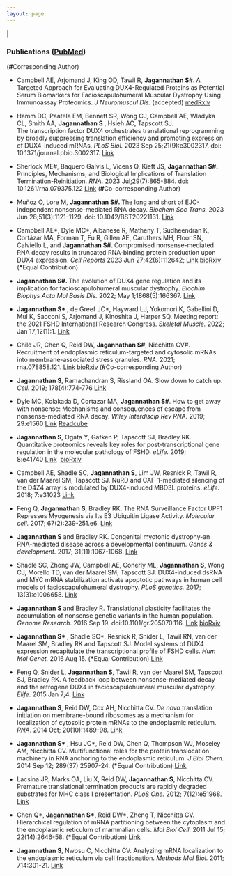 ```yaml
---
layout: page
---
```


|

### Publications (<strong><a href="http://www.ncbi.nlm.nih.gov/sites/myncbi/sujatha.jagannathan.1/bibliography/46492045/public/?sort=date&direction=ascending" target="_blank" rel="noopener">PubMed</a></strong>)

(<strong>#</strong>Corresponding Author) 

* Campbell AE, Arjomand J, King OD, Tawil R, <strong>Jagannathan S#.  </strong> A Targeted Approach for Evaluating DUX4-Regulated Proteins as Potential Serum Biomarkers for Facioscapulohumeral Muscular Dystrophy Using Immunoassay Proteomics. <em>J Neuromuscul Dis. </em> (accepted) <a href="https://www.medrxiv.org/content/10.1101/2022.07.25.22276982v2" target="_blank" rel="noopener">medRxiv</a>

* Hamm DC, Paatela EM, Bennett SR, Wong CJ, Campbell AE, Wladyka CL, Smith AA, <strong>Jagannathan S </strong>, Hsieh AC, Tapscott SJ.  
The transcription factor DUX4 orchestrates translational reprogramming by broadly suppressing translation efficiency and promoting expression of DUX4-induced mRNAs. <em>PLoS Biol. </em> 2023 Sep 25;21(9):e3002317. doi: 10.1371/journal.pbio.3002317. <a href="https://journals.plos.org/plosbiology/article?id=10.1371/journal.pbio.3002317">Link</a>

* Sherlock ME#, Baquero Galvis L, Vicens Q, Kieft JS, <strong>Jagannathan S#. </strong> Principles, Mechanisms, and Biological Implications of Translation Termination-Reinitiation. <em>RNA. </em> 2023 Jul;29(7):865-884. doi: 10.1261/rna.079375.122 <a href="https://rnajournal.cshlp.org/content/early/2023/04/06/rna.079375.122.long">Link</a> (<strong>#</strong>Co-corresponding Author)  

* Muñoz O, Lore M, <strong>Jagannathan S#. </strong> The long and short of EJC-independent nonsense-mediated RNA decay. <em>Biochem Soc Trans. </em> 2023 Jun 28;51(3):1121-1129. doi: 10.1042/BST20221131. <a href="https://portlandpress.com/biochemsoctrans/article-abstract/doi/10.1042/BST20221131/233031/The-long-and-short-of-EJC-independent-nonsense?redirectedFrom=fulltext">Link</a>

* Campbell AE*, Dyle MC*, Albanese R, Matheny T, Sudheendran K, Cortázar MA, Forman T, Fu R, Gillen AE, Caruthers MH, Floor SN, Calviello L, and <strong>Jagannathan S#. </strong> Compromised nonsense-mediated RNA decay results in truncated RNA-binding protein production upon DUX4 expression. <em>Cell Reports </em> 2023 Jun 27;42(6):112642; <a href="https://www.cell.com/cell-reports/fulltext/S2211-1247(23)00653-8">Link</a> <a href="https://www.biorxiv.org/content/10.1101/2021.06.28.450189v4" target="_blank" rel="noopener">bioRxiv</a> (<strong>*</strong>Equal Contribution)  

* <strong>Jagannathan S#. </strong> The evolution of DUX4 gene regulation and its implication for facioscapulohumeral muscular dystrophy. <em>Biochim Biophys Acta Mol Basis Dis. </em> 2022; May 1;1868(5):166367. <a href="https://www.sciencedirect.com/science/article/pii/S0925443922000308?via%3Dihub">Link</a> 

* <strong>Jagannathan S* </strong>, de Greef JC*, Hayward LJ, Yokomori K, Gabellini D, Mul K, Sacconi S, Arjomand J, Kinoshita J, Harper SQ. Meeting report: the 2021 FSHD International Research Congress. <em>Skeletal Muscle. </em> 2022; Jan 17;12(1):1. <a href="https://skeletalmusclejournal.biomedcentral.com/articles/10.1186/s13395-022-00287-8">Link</a> 

* Child JR, Chen Q, Reid DW, <strong>Jagannathan S#</strong>, Nicchitta CV#. Recruitment of endoplasmic reticulum-targeted and cytosolic mRNAs into membrane-associated stress granules. <em>RNA. </em> 2021; rna.078858.121. <a href="https://rnajournal.cshlp.org/content/early/2021/07/08/rna.078858.121.abstract">Link</a> <a href="https://www.biorxiv.org/content/10.1101/2021.05.12.443899v1" target="_blank" rel="noopener">bioRxiv</a> (<strong>#</strong>Co-corresponding Author)  

* <strong>Jagannathan S</strong>, Ramachandran S, Rissland OA. Slow down to catch up. <em>Cell. </em> 2019; 178(4):774-776 <a href="https://www.sciencedirect.com/science/article/pii/S0092867419307925?dgcid=author">Link</a> 

* Dyle MC, Kolakada D, Cortazar MA, <strong>Jagannathan S#</strong>. How to get away with nonsense: Mechanisms and consequences of escape from nonsense-mediated RNA decay. <em>Wiley Interdiscip Rev RNA. </em> 2019; 29:e1560 <a href="https://onlinelibrary.wiley.com/doi/pdf/10.1002/wrna.1560">Link</a>
<a href="https://rdcu.be/bMpJl" target="_blank" rel="noopener">Readcube</a> 

* <strong>Jagannathan S</strong>, Ogata Y, Gafken P, Tapscott SJ, Bradley RK. Quantitative proteomics reveals key roles for post-transcriptional gene regulation in the molecular pathology of FSHD. <em>eLife. </em> 2019; 8:e41740 <a href="https://elifesciences.org/articles/41740">Link</a><em> 
</em><a href="https://www.biorxiv.org/content/early/2018/11/23/417790" target="_blank" rel="noopener">bioRxiv</a>

* Campbell AE, Shadle SC, <strong>Jagannathan S</strong>, Lim JW, Resnick R, Tawil R, van der Maarel SM, Tapscott SJ. NuRD and CAF-1-mediated silencing of the D4Z4 array is modulated by DUX4-induced MBD3L proteins. <em>eLife. </em> 2018; 7:e31023 <a href="https://doi.org/10.7554/eLife.31023" target="_blank" rel="noopener">Link</a>

* Feng Q, <strong>Jagannathan S</strong>, Bradley RK. The RNA Surveillance Factor UPF1 Represses Myogenesis via Its E3 Ubiquitin Ligase Activity. <em>Molecular cell. </em> 2017; 67(2):239-251.e6. <a href="https://linkinghub.elsevier.com/retrieve/pii/S1097-2765(17)30398-2" target="_blank" rel="noopener">Link</a>

* <strong>Jagannathan S</strong> and Bradley RK. Congenital myotonic dystrophy-an RNA-mediated disease across a developmental continuum. <em>Genes & development.</em> 2017; 31(11):1067-1068. <a href="http://genesdev.cshlp.org/content/31/11/1067.long" target="_blank" rel="noopener">Link</a>

* Shadle SC, Zhong JW, Campbell AE, Conerly ML, <strong>Jagannathan S</strong>, Wong CJ, Morello TD, van der Maarel SM, Tapscott SJ. DUX4-induced dsRNA and MYC mRNA stabilization activate apoptotic pathways in human cell models of facioscapulohumeral dystrophy. <em>PLoS genetics.</em> 2017; 13(3):e1006658. <a href="http://journals.plos.org/plosgenetics/article?id=10.1371/journal.pgen.1006658" target="_blank" rel="noopener">Link</a>

* <strong>Jagannathan S</strong> and Bradley R. Translational plasticity facilitates the accumulation of nonsense genetic variants in the human population. <em>Genome Research</em>. <span class="slug-ahead-of-print-date">2016 Sep 19.</span> doi:<span class="slug-doi" title="10.1101/gr.205070.116">10.1101/gr.205070.116</span><em>.</em> <a href="http://genome.cshlp.org/content/early/2016/09/19/gr.205070.116.abstract">Link</a><em> </em><a href="http://biorxiv.org/content/early/2016/02/04/038687" target="_blank" rel="noopener">bioRxiv</a>

* <strong>Jagannathan S* </strong>, Shadle SC*, Resnick R, Snider L, Tawil RN, van der Maarel SM, Bradley RK and Tapscott SJ. Model systems of DUX4 expression recapitulate the transcriptional profile of FSHD cells. <em>Hum Mol Genet.</em> 2016 Aug 15. (<strong>*</strong>Equal Contribution) <a href="http://hmg.oxfordjournals.org/content/early/2016/08/15/hmg.ddw271.abstract" target="_blank" rel="noopener">Link</a>

* Feng Q, Snider L, <strong>Jagannathan S</strong>, Tawil R, van der Maarel SM, Tapscott SJ, Bradley RK. A feedback loop between nonsense-mediated decay and the retrogene DUX4 in facioscapulohumeral muscular dystrophy. <em>Elife.</em> 2015 Jan 7;4. <a href="https://elifesciences.org/content/4/e04996" target="_blank" rel="noopener">Link</a>

* <strong>Jagannathan S</strong>, Reid DW, Cox AH, Nicchitta CV. <em>De novo</em> translation initiation on membrane-bound ribosomes as a mechanism for localization of cytosolic protein mRNAs to the endoplasmic reticulum. <em>RNA</em>. 2014 Oct; 20(10):1489-98. <a href="http://rnajournal.cshlp.org/content/20/10/1489.long" target="_blank" rel="noopener">Link</a>

* <strong>Jagannathan S* </strong>, Hsu JC*, Reid DW, Chen Q, Thompson WJ, Moseley AM, Nicchitta CV. Multifunctional roles for the protein translocation machinery in RNA anchoring to the endoplasmic reticulum. <em>J Biol Chem.</em> 2014 Sep 12; 289(37):25907-24. (<strong>*</strong>Equal Contribution) <a href="http://www.jbc.org/content/early/2014/07/25/jbc.M114.580688" target="_blank" rel="noopener">Link</a>

* Lacsina JR, Marks OA, Liu X, Reid DW, <strong>Jagannathan S</strong>, Nicchitta CV. Premature translational termination products are rapidly degraded substrates for MHC class I presentation. <em>PLoS One.</em> 2012; 7(12):e51968. <a href="http://journals.plos.org/plosone/article?id=10.1371/journal.pone.0051968" target="_blank" rel="noopener">Link</a>

* Chen Q*, <strong>Jagannathan S*</strong>, Reid DW*, Zheng T, Nicchitta CV. Hierarchical regulation of mRNA partitioning between the cytoplasm and the endoplasmic reticulum of mammalian cells. <em>Mol Biol Cell.</em> 2011 Jul 15; 22(14):2646-58. (<strong>*</strong>Equal Contribution) <a href="http://www.molbiolcell.org/content/22/14/2646.long">Link</a>

* <strong>Jagannathan S</strong>, Nwosu C, Nicchitta CV. Analyzing mRNA localization to the endoplasmic reticulum via cell fractionation. <em>Methods Mol Biol. </em>2011; 714:301-21. <a href="https://www.ncbi.nlm.nih.gov/pmc/articles/pmid/21431749/" target="_blank" rel="noopener">Link</a>
